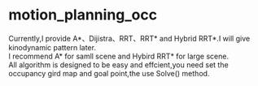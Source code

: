 # motion_planning_occ
Currently,I provide A*、Dijistra、RRT、RRT* and Hybrid RRT*.I will give kinodynamic pattern later.
</br>I recommend A* for samll scene and Hybird RRT* for large scene.
</br>All algorithm is designed to be easy and effcient,you need set the occupancy gird map and goal point,the use Solve() method.
